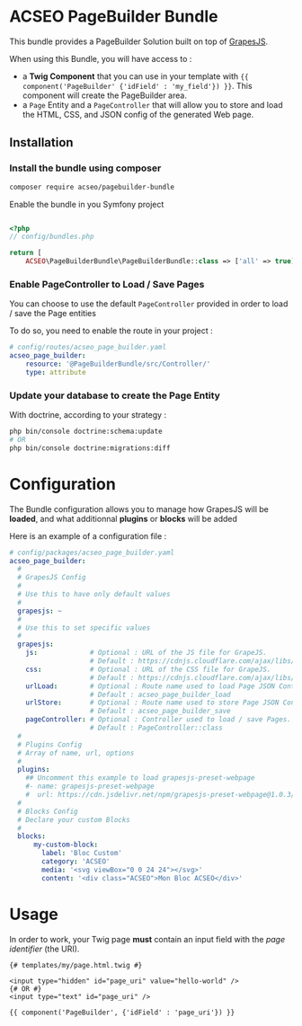 # ACSEO PageBuilder Bundle

This bundle provides a PageBuilder Solution built on top of [GrapesJS](https://grapesjs.com/).

When using this Bundle, you will have access to :
* a **Twig Component** that you can use in your template with `{{ component('PageBuilder' {'idField' : 'my_field'}) }}`. This component will create the PageBuilder area.
* a `Page` Entity and a `PageController` that will allow you to store and load the HTML, CSS, and JSON config of the generated Web page.

## Installation

### Install the bundle using composer

```bash
composer require acseo/pagebuilder-bundle
````

Enable the bundle in you Symfony project

```php

<?php
// config/bundles.php

return [
    ACSEO\PageBuilderBundle\PageBuilderBundle::class => ['all' => true],
```

### Enable PageController to Load / Save Pages

You can choose to use the default `PageController` provided in order to load / save the Page entities

To do so, you need to enable the route in your project : 

```yaml
# config/routes/acseo_page_builder.yaml
acseo_page_builder:
    resource: '@PageBuilderBundle/src/Controller/'
    type: attribute
```

### Update your database to create the Page Entity

With doctrine, according to your strategy :

```bash
php bin/console doctrine:schema:update
# OR
php bin/console doctrine:migrations:diff
```

# Configuration

The Bundle configuration allows you to manage how GrapesJS will be **loaded**, and what additionnal **plugins** or **blocks** will be added

Here is an example of a configuration file :

```yaml
# config/packages/acseo_page_builder.yaml
acseo_page_builder:
  #
  # GrapesJS Config
  #
  # Use this to have only default values
  #
  grapesjs: ~  
  #
  # Use this to set specific values
  #
  grapesjs:
    js:             # Optional : URL of the JS file for GrapeJS. 
                    # Default : https://cdnjs.cloudflare.com/ajax/libs/grapesjs/0.21.7/grapes.min.js
    css:            # Optional : URL of the CSS file for GrapeJS. 
                    # Default : https://cdnjs.cloudflare.com/ajax/libs/grapesjs/0.21.7/css/grapes.min.css
    urlLoad:        # Optional : Route name used to load Page JSON Content. 
                    # Default : acseo_page_builder_load
    urlStore:       # Optional : Route name used to store Page JSON Content. 
                    # Default : acseo_page_builder_save
    pageController: # Optional : Controller used to load / save Pages.       
                    # Default : PageController::class 
  #
  # Plugins Config
  # Array of name, url, options
  #
  plugins:
    ## Uncomment this example to load grapesjs-preset-webpage
    #- name: grapesjs-preset-webpage
    #  url: https://cdn.jsdelivr.net/npm/grapesjs-preset-webpage@1.0.3/dist/index.js                  
  #
  # Blocks Config
  # Declare your custom Blocks
  #
  blocks:
      my-custom-block:
        label: 'Bloc Custom'
        category: 'ACSEO'
        media: '<svg viewBox="0 0 24 24"></svg>'
        content: '<div class="ACSEO">Mon Bloc ACSEO</div>'
```

# Usage

In order to work, your Twig page **must** contain an input field with the *page identifier* (the URI).

```twig
{# templates/my/page.html.twig #}

<input type="hidden" id="page_uri" value="hello-world" />
{# OR #}
<input type="text" id="page_uri" />

{{ component('PageBuilder', {'idField' : 'page_uri'}) }}
```